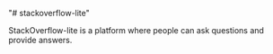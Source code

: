 "# stackoverflow-lite" 


StackOverflow-lite is a platform where people can ask questions and provide answers. 

